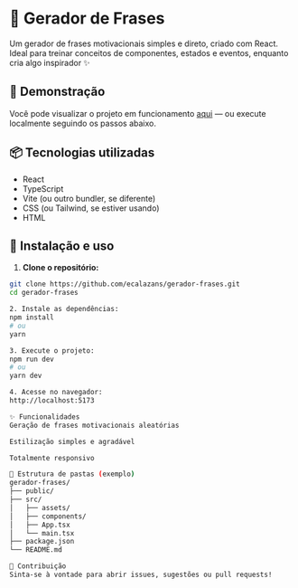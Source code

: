 # 🧠 Gerador de Frases

Um gerador de frases motivacionais simples e direto, criado com React. Ideal para treinar conceitos de componentes, estados e eventos, enquanto cria algo inspirador ✨

## 🚀 Demonstração

Você pode visualizar o projeto em funcionamento [aqui](https://github.com/ecalazans/gerador-frases) — ou execute localmente seguindo os passos abaixo.

## 📦 Tecnologias utilizadas

- React
- TypeScript
- Vite (ou outro bundler, se diferente)
- CSS (ou Tailwind, se estiver usando)
- HTML

## 🔧 Instalação e uso

1. **Clone o repositório:**

```bash
git clone https://github.com/ecalazans/gerador-frases.git
cd gerador-frases

2. Instale as dependências:
npm install
# ou
yarn

3. Execute o projeto:
npm run dev
# ou
yarn dev

4. Acesse no navegador:
http://localhost:5173

✨ Funcionalidades
Geração de frases motivacionais aleatórias

Estilização simples e agradável

Totalmente responsivo

📁 Estrutura de pastas (exemplo)
gerador-frases/
├── public/
├── src/
│   ├── assets/
│   ├── components/
│   ├── App.tsx
│   └── main.tsx
├── package.json
└── README.md

🤝 Contribuição
Sinta-se à vontade para abrir issues, sugestões ou pull requests!
